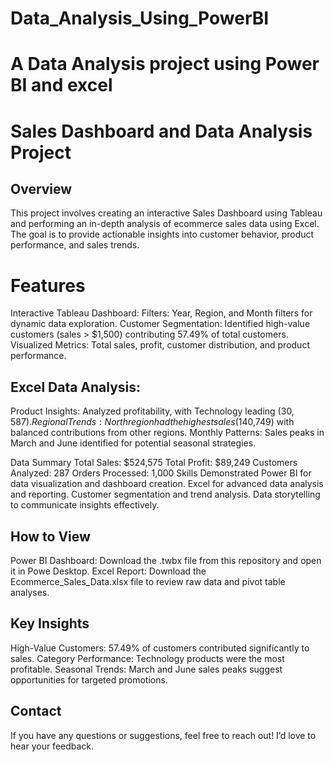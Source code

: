 # Data_Analysis_Using_PowerBI


# A Data Analysis project using Power BI and excel

# Sales Dashboard and Data Analysis Project

## Overview 
This project involves creating an interactive Sales Dashboard using Tableau and performing an in-depth analysis of ecommerce sales data using Excel. The goal is to provide actionable insights into customer behavior, product performance, and sales trends.

# Features
Interactive Tableau Dashboard:
Filters: Year, Region, and Month filters for dynamic data exploration.
Customer Segmentation: Identified high-value customers (sales > $1,500) contributing 57.49% of total customers.
Visualized Metrics: Total sales, profit, customer distribution, and product performance.

## Excel Data Analysis:
Product Insights: Analyzed profitability, with Technology leading ($30,587).
Regional Trends: North region had the highest sales ($140,749) with balanced contributions from other regions.
Monthly Patterns: Sales peaks in March and June identified for potential seasonal strategies.

Data Summary
Total Sales: $524,575
Total Profit: $89,249
Customers Analyzed: 287
Orders Processed: 1,000
Skills Demonstrated
Power BI for data visualization and dashboard creation.
Excel for advanced data analysis and reporting.
Customer segmentation and trend analysis.
Data storytelling to communicate insights effectively.

## How to View
Power BI Dashboard: Download the .twbx file from this repository and open it in Powe Desktop.
Excel Report: Download the Ecommerce_Sales_Data.xlsx file to review raw data and pivot table analyses.

## Key Insights
High-Value Customers: 57.49% of customers contributed significantly to sales.
Category Performance: Technology products were the most profitable.
Seasonal Trends: March and June sales peaks suggest opportunities for targeted promotions.



## Contact
If you have any questions or suggestions, feel free to reach out! I’d love to hear your feedback.
